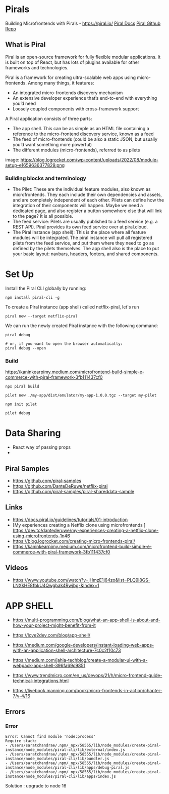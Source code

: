 # Pirals

Building Microfrontends with Pirals - https://piral.io/
[Piral Docs](https://docs.piral.io/guidelines/tutorials/01-introduction)
[Piral Github Repo](https://github.com/smapiot/piral)


## What is Piral
Piral is an open-source framework for fully flexible modular applications. It is built on top of React, but has lots of plugins available for other frameworks and technologies.

Piral is a framework for creating ultra-scalable web apps using micro-frontends. Among many things, it features:

- An integrated micro-frontends discovery mechanism
- An extensive developer experience that’s end-to-end with everything you’d need
- Loosely coupled components with cross-framework support

A Piral application consists of three parts:

- The app shell. This can be as simple as an HTML file containing a reference to the micro-frontend discovery service, known as a feed
- The feed of micro-frontends (could be also a static JSON, but usually you’d want something more powerful)
- The different modules (micro-frontends), referred to as pilets

image:
https://blog.logrocket.com/wp-content/uploads/2022/08/module-setup-e1659636377829.png


### Building blocks and terminology

- The Pilet:
These are the individual feature modules, also known as microfrontends. They each include their own dependencies and assets, and are completely independent of each other.
Pilets can define how the integration of their components will happen. 
Maybe we need a dedicated page, and also register a button somewhere else that will link to the page? It is all possible.
- The feed service: 
Pilets are usually published to a feed service (e.g. a REST API). Piral provides its own feed service over at piral.cloud.
- The Piral Instance (app shell):
This is the place where all feature modules will be integrated. The piral instance will pull all registered pilets from the feed service, and put them where they need to go as defined by the pilets themselves. The app shell also is the place to put your basic layout: navbars, headers, footers, and shared components.




# Set Up

Install the Piral CLI globally by running:
```
npm install piral-cli -g
```

To create a Piral instance (app shell) called netflix-piral, let's run
```
piral new --target netflix-piral

```

We can run the newly created Piral instance with the following command:
```
piral debug

# or, if you want to open the browser automatically:
piral debug --open

```



### Build

https://kaninkearpimy.medium.com/microfrontend-build-simple-e-commerce-with-piral-framework-3fb111437cf0


```
npx piral build

pilet new ./my-app/dist/emulator/my-app-1.0.0.tgz --target my-pilet

npm init pilet

pilet debug

```

##
##

# Data Sharing
- React way of passing props
- 

##
##


## Piral Samples
- https://github.com/piral-samples
- https://github.com/DanteDeRuwe/netflix-piral
- https://github.com/piral-samples/piral-shareddata-sample

## Links
- https://docs.piral.io/guidelines/tutorials/01-introduction
- [My experiences creating a Netflix clone using microfrontends
] https://dev.to/dantederuwe/my-experiences-creating-a-netflix-clone-using-microfrontends-1n46
- https://blog.logrocket.com/creating-micro-frontends-piral/
- https://kaninkearpimy.medium.com/microfrontend-build-simple-e-commerce-with-piral-framework-3fb111437cf0



## Videos
- https://www.youtube.com/watch?v=jHmzE1j64zo&list=PLQ9i8GS-LNXkHE8fbkU4Qwgbak4Rwjbg-&index=1



# APP SHELL

- https://multi-programming.com/blog/what-an-app-shell-is-about-and-how-your-project-might-benefit-from-it

- https://love2dev.com/blog/app-shell/

- https://medium.com/google-developers/instant-loading-web-apps-with-an-application-shell-architecture-7c0c2f10c73

- https://medium.com/jahia-techblog/create-a-modular-ui-with-a-webpack-app-shell-396fa69c9851

- https://www.trendmicro.com/en_us/devops/21/h/micro-frontend-guide-technical-integrations.html

- https://livebook.manning.com/book/micro-frontends-in-action/chapter-7/v-4/16





## Errors


### Error
```
Error: Cannot find module 'node:process'
Require stack:
- /Users/saratchandrae/.npm/_npx/58555/lib/node_modules/create-piral-instance/node_modules/piral-cli/lib/external/index.js
- /Users/saratchandrae/.npm/_npx/58555/lib/node_modules/create-piral-instance/node_modules/piral-cli/lib/bundler.js
- /Users/saratchandrae/.npm/_npx/58555/lib/node_modules/create-piral-instance/node_modules/piral-cli/lib/apps/debug-piral.js
- /Users/saratchandrae/.npm/_npx/58555/lib/node_modules/create-piral-instance/node_modules/piral-cli/lib/apps/index.js

```

Solution :
upgrade to node 16